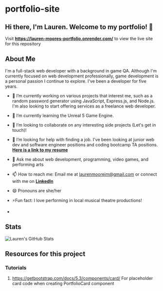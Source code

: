 # portfolio-site

## Hi there, I'm Lauren. Welcome to my portfolio! 👋
Visit **https://lauren-moores-portfolio.onrender.com/** to view the live site for this repository

## About Me
I'm a full-stack web developer with a background in game QA. Although I'm currently focused on web development professionally, game development is a personal passion I continue to explore. I've been a developer for five years. 

- 🔭 I’m currently working on various projects that interest me, such as a random password generator using JavaScript, Express.js, and Node.js. I'm also looking to start offering services as a freelance web developer.
  
- 🌱 I’m currently learning the Unreal 5 Game Engine.
  
- 👯 I’m looking to collaborate on any interesting side projects (Let's get in touch)!
  
- 🤔 I’m looking for help with finding a job. I've been looking at junior web dev and software engineer positions and coding bootcamp TA positions. **[Here is a link to my resume](https://lauren-moores-portfolio.onrender.com/Resume)**
  
- 💬 Ask me about web development, programming, video games, and performing arts
  
- 📫 How to reach me: Email me at laurenmoorejm@gmail.com or connect with me on **[LinkedIn](https://www.linkedin.com/in/lauren-j-m-m/)**
  
- 😄 Pronouns are she/her
  
- ⚡Fun fact: I love performing in local musical theatre productions!
- 
## Stats
![Lauren's GitHub Stats](https://github-readme-stats.vercel.app/api?username=Lauren245&show_icons=true&theme=radical)


## Resources for this project

### Tutorials
1. https://getbootstrap.com/docs/5.3/components/card/ For placeholder card code when creating PortfolioCard component
